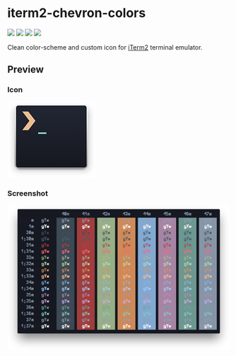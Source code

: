 # iterm2-chevron-colors
![](https://img.shields.io/badge/master-1.0.0-lightgrey.svg?style=flat) 
![](https://img.shields.io/badge/release-1.0.0-green.svg?style=flat)  [![](https://img.shields.io/github/issues/aus3ris/itermcolors-chevron.svg?style=flat)](https://github.com/AUS3RIS/itermcolors-chevron/issues) [![](https://img.shields.io/badge/license-MIT-blue.svg?style=flat)](http://chevron.mit-license.org)

Clean color-scheme and custom icon for [iTerm2](http://iterm2.com/) terminal emulator.

## Preview

### Icon
![](/icon.png?raw=true)

### Screenshot
![](/screenshot.png?raw=true)
